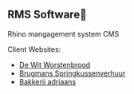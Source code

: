<!--

**Here are some ideas to get you started:**

🙋‍♀️ A short introduction - what is your organization all about?
🌈 Contribution guidelines - how can the community get involved?
👩‍💻 Useful resources - where can the community find your docs? Is there anything else the community should know?
🍿 Fun facts - what does your team eat for breakfast?
🧙 Remember, you can do mighty things with the power of [Markdown](https://docs.github.com/github/writing-on-github/getting-started-with-writing-and-formatting-on-github/basic-writing-and-formatting-syntax)
-->

## RMS Software👋

Rhino mangagement system CMS

Client Websites:
- [De Wit Worstenbrood](https://www.dewitworstenbrood.nl)
- [Brugmans Springkussenverhuur](brugmansspringkussenverhuur.nl)
- [Bakkerij adriaans](https://rms-software.github.io/client-adriaans)
